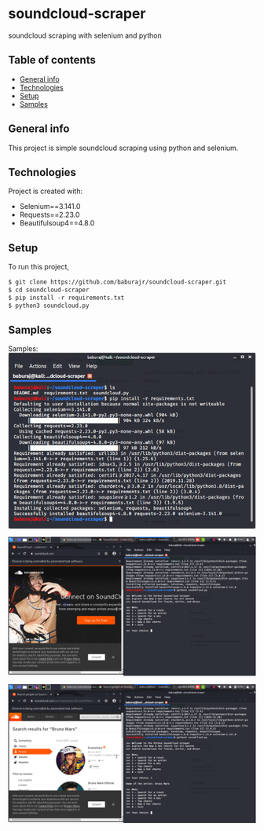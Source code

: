 # soundcloud-scraper
soundcloud scraping with selenium and python
## Table of contents
* [General info](#general-info)
* [Technologies](#technologies)
* [Setup](#setup)
* [Samples](#samples)

## General info
This project is simple soundcloud scraping using python and selenium.
	
## Technologies
Project is created with:
* Selenium==3.141.0
* Requests==2.23.0
* Beautifulsoup4==4.8.0
	
## Setup
To run this project,

```
$ git clone https://github.com/baburajr/soundcloud-scraper.git
$ cd soundcloud-scraper
$ pip install -r requirements.txt
$ python3 soundcloud.py
```
## Samples


Samples: ![Alt Text](https://github.com/baburajr/soundcloud-scraper/blob/master/sample.png)

![Alt Text](https://github.com/baburajr/soundcloud-scraper/blob/master/sample1.png)

![Alt Text](https://github.com/baburajr/soundcloud-scraper/blob/master/sample2.png)
